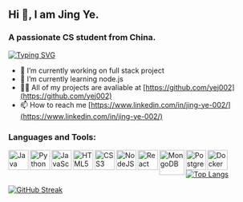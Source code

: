 ## Hi 👋, I am Jing Ye.
### A passionate CS student from China.
[![Typing SVG](https://readme-typing-svg.herokuapp.com?font=Brush+Script+MT&size=35&color=9919FF&background=F9D3FF85&vCenter=true&lines=Welcome+to+my+GitHub+Portfolio;++%E2%99%AA(%EF%BD%A5%CF%89%EF%BD%A5)%EF%BE%89+Thank+you)](https://git.io/typing-svg)

- 🔭 I’m currently working on full stack project
- 🌱 I’m currently learning node.js
- 👨‍💻 All of my projects are avaliable at [https://github.com/yej002](https://github.com/yej002)
- 📫 How to reach me [https://www.linkedin.com/in/jing-ye-002/](https://www.linkedin.com/in/jing-ye-002/)
### Languages and Tools:
<img align="left" alt="Java" width="40px" src="https://user-images.githubusercontent.com/49883143/177709441-cf6e828a-88de-4904-a00f-bc53c7151bdc.png"/>
<img align="left" alt="Python" width="40px" src="https://user-images.githubusercontent.com/49883143/177709559-3b1bcaf0-39bc-402a-a18c-27e2fd54eee6.png"/>
<img align="left" alt="JavaScript" width="40px" src="https://user-images.githubusercontent.com/49883143/177709715-130e56f9-1989-4512-a2f9-bad544a39c18.png"/>
<img align="left" alt="HTML5" width="40px" src="https://user-images.githubusercontent.com/49883143/177709724-e2be6071-9ae5-4aa1-95d3-49b20aac6ff9.png"/>
<img align="left" alt="CSS3" width="40px" src="https://user-images.githubusercontent.com/49883143/177709732-2dad5b96-512a-4257-8989-b7b26bf4e458.png"/>
<img align="left" alt="NodeJS" width="40px" src="https://user-images.githubusercontent.com/49883143/177709958-8de186af-2d60-4441-a26e-7114a03ae08c.png"/>
<img align="left" alt="React" width="40px" src="https://user-images.githubusercontent.com/49883143/177710303-22caffd9-4a94-45c8-b121-7ad115b0dd4b.png"/>
<img align="left" alt="MongoDB" width="50px" src="https://user-images.githubusercontent.com/49883143/177710312-930b706d-6949-435e-837a-8570c7fabfeb.png"/>
<img align="left" alt="PostgreSQL" width="40px" src="https://user-images.githubusercontent.com/49883143/177710284-ba11f663-e173-4d3d-94a4-f599671e2f04.png"/>
<img align="left" alt="Docker" width="40px" src="https://user-images.githubusercontent.com/49883143/177710272-ec7bd701-ff5f-4340-baab-6d9a13af05d9.png"/> 



[![Top Langs](https://github-readme-stats.vercel.app/api/top-langs/?username=yej002&show_icons=true&theme=dracula&layout=compact)](https://github.com/anuraghazra/github-readme-stats)

[![GitHub Streak](https://github-readme-streak-stats.herokuapp.com?user=yej002&theme=dracula)](https://git.io/streak-stats)
